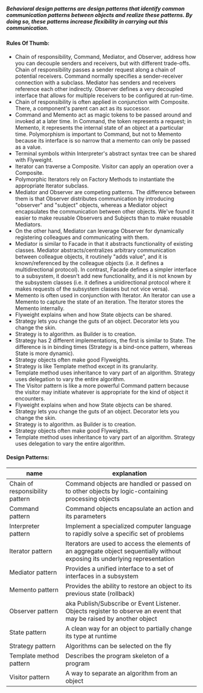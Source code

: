 ##### Behavioral design patterns are design patterns that identify common communication patterns between objects and realize these patterns. By doing so, these patterns increase flexibility in carrying out this communication.

#### Rules Of Thumb:
+ Chain of responsibility, Command, Mediator, and Observer, address how you can decouple senders and receivers, but with different trade-offs. Chain of responsibility passes a sender request along a chain of potential receivers. Command normally specifies a sender-receiver connection with a subclass. Mediator has senders and receivers reference each other indirectly. Observer defines a very decoupled interface that allows for multiple receivers to be configured at run-time.
+ Chain of responsibility is often applied in conjunction with Composite. There, a component's parent can act as its successor.
+ Command and Memento act as magic tokens to be passed around and invoked at a later time. In Command, the token represents a request; in Memento, it represents the internal state of an object at a particular time. Polymorphism is important to Command, but not to Memento because its interface is so narrow that a memento can only be passed as a value.
+ Terminal symbols within Interpreter's abstract syntax tree can be shared with Flyweight.
+ Iterator can traverse a Composite. Visitor can apply an operation over a Composite.
+ Polymorphic Iterators rely on Factory Methods to instantiate the appropriate Iterator subclass.
+ Mediator and Observer are competing patterns. The difference between them is that Observer distributes communication by introducing "observer" and "subject" objects, whereas a Mediator object encapsulates the communication between other objects. We've found it easier to make reusable Observers and Subjects than to make reusable Mediators.
+ On the other hand, Mediator can leverage Observer for dynamically registering colleagues and communicating with them.
+ Mediator is similar to Facade in that it abstracts functionality of existing classes. Mediator abstracts/centralizes arbitrary communication between colleague objects, it routinely "adds value", and it is known/referenced by the colleague objects (i.e. it defines a multidirectional protocol). In contrast, Facade defines a simpler interface to a subsystem, it doesn't add new functionality, and it is not known by the subsystem classes (i.e. it defines a unidirectional protocol where it makes requests of the subsystem classes but not vice versa).
+ Memento is often used in conjunction with Iterator. An Iterator can use a Memento to capture the state of an iteration. The Iterator stores the Memento internally.
+ Flyweight explains when and how State objects can be shared.
+ Strategy lets you change the guts of an object. Decorator lets you change the skin.
+ Strategy is to algorithm. as Builder is to creation.
+ Strategy has 2 different implementations, the first is similar to State. The difference is in binding times (Strategy is a bind-once pattern, whereas State is more dynamic).
+ Strategy objects often make good Flyweights.
+ Strategy is like Template method except in its granularity.
+ Template method uses inheritance to vary part of an algorithm. Strategy uses delegation to vary the entire algorithm.
+ The Visitor pattern is like a more powerful Command pattern because the visitor may initiate whatever is appropriate for the kind of object it encounters.
+ Flyweight explains when and how State objects can be shared.
+ Strategy lets you change the guts of an object. Decorator lets you change the skin.
+ Strategy is to algorithm. as Builder is to creation.
+ Strategy objects often make good Flyweights.
+ Template method uses inheritance to vary part of an algorithm. Strategy uses delegation to vary the entire algorithm.


#### Design Patterns:
name | explanation | 
--- | --- |
Chain of responsibility pattern| Command objects are handled or passed on to other objects by logic-containing processing objects
Command pattern| Command objects encapsulate an action and its parameters
Interpreter pattern| Implement a specialized computer language to rapidly solve a specific set of problems
Iterator pattern| Iterators are used to access the elements of an aggregate object sequentially without exposing its underlying representation
Mediator pattern| Provides a unified interface to a set of interfaces in a subsystem
Memento pattern| Provides the ability to restore an object to its previous state (rollback)
Observer pattern| aka Publish/Subscribe or Event Listener. Objects register to observe an event that may be raised by another object
State pattern| A clean way for an object to partially change its type at runtime
Strategy pattern| Algorithms can be selected on the fly
Template method pattern| Describes the program skeleton of a program
Visitor pattern| A way to separate an algorithm from an object
